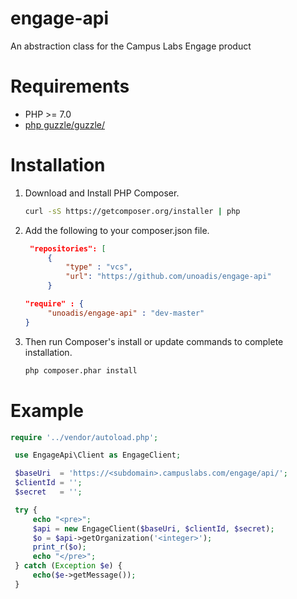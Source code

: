 # engage-api

An abstraction class for the Campus Labs Engage product

# Requirements

- PHP >= 7.0
- [php guzzle/guzzle/](https://github.com/guzzle/guzzle/)

# Installation

1. Download and Install PHP Composer.

   ``` sh
   curl -sS https://getcomposer.org/installer | php
   ```

2. Add the following to your composer.json file.
   ```json
	"repositories": [
        {
        	"type" : "vcs",
        	"url": "https://github.com/unoadis/engage-api"
        }
   ```
   ```json
   "require" : {
        "unoadis/engage-api" : "dev-master"
   }
   ```

3. Then run Composer's install or update commands to complete installation.

   ```sh
   php composer.phar install
   ```

# Example

   ```php
   require '../vendor/autoload.php';

	use EngageApi\Client as EngageClient;

	$baseUri  = 'https://<subdomain>.campuslabs.com/engage/api/';
	$clientId = '';
	$secret   = '';

	try {
	    echo "<pre>";
	    $api = new EngageClient($baseUri, $clientId, $secret);
	    $o = $api->getOrganization('<integer>');
	    print_r($o);
	    echo "</pre>";
	} catch (Exception $e) {
	    echo($e->getMessage());
	}
   ```
